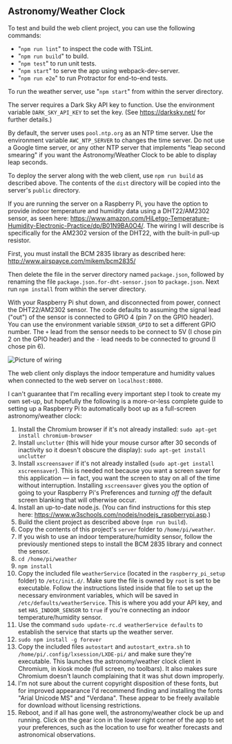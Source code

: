 ## Astronomy/Weather Clock

To test and build the web client project, you can use the following commands:
   - "`npm run lint`" to inspect the code with TSLint.
   - "`npm run build`" to build.
   - "`npm test`" to run unit tests.
   - "`npm start`" to serve the app using webpack-dev-server.
   - "`npm run e2e`" to run Protractor for end-to-end tests.

To run the weather server, use "`npm start`" from within the server directory.

The server requires a Dark Sky API key to function. Use the environment variable `DARK_SKY_API_KEY`
to set the key. (See https://darksky.net/ for further details.)

By default, the server uses `pool.ntp.org` as an NTP time server. Use the environment variable `AWC_NTP_SERVER`
to changes the time server. Do not use a Google time server, or any other NTP server that implements "leap second
smearing" if you want the Astronomy/Weather Clock to be able to display leap seconds.

To deploy the server along with the web client, use `npm run build` as described above. The
contents of the `dist` directory will be copied into the server's `public` directory.

If you are running the server on a Raspberry Pi, you have the option to provide indoor temperature and
humidity data using a DHT22/AM2302 sensor, as seen here: https://www.amazon.com/HiLetgo-Temperature-Humidity-Electronic-Practice/dp/B01N9BA0O4/.
The wiring I will describe is specifically for the AM2302 version of the DHT22, with the built-in pull-up
resistor.

First, you must install the BCM 2835 library as described here: http://www.airspayce.com/mikem/bcm2835/

Then delete the file in the server directory named `package.json`, followed by renaming the file `package.json.for-dht-sensor.json`
to `package.json`. Next run `npm install` from within the server directory.

With your Raspberry Pi shut down, and disconnected from power, connect the DHT22/AM2302 sensor.
The code defaults to assuming the signal lead ("out") of the sensor is connected to GPIO 4 (pin 7 on the GPIO
header). You can use the environment variable `SENSOR_GPIO` to set a different GPIO number.
The `+` lead from the sensor needs to be connect to 5V (I chose pin 2 on the GPIO header) and
the `-` lead needs to be connected to ground (I chose pin 6).

![Picture of wiring](https://shetline.com/misc/rpi-dht22-wiring.jpg)

The web client only displays the indoor temperature and humidity values when connected to the
web server on `localhost:8080`.

I can't guarantee that I'm recalling every important step I took to create my own set-up, but
hopefully the following is a more-or-less complete guide to setting up a Raspberry Pi to
automatically boot up as a full-screen astronomy/weather clock:

1. Install the Chromium browser if it's not already installed:
`sudo apt-get install chromium-browser`
1. Install `unclutter` (this will hide your mouse cursor after 30 seconds of inactivity so it doesn't
obscure the display): `sudo apt-get install unclutter`
1. Install `xscreensaver` if it's not already installed (`sudo apt-get install xscreensaver`). This is needed not because you want a
screen saver for this application &mdash; in fact, you want the screen to stay on all of the time without interruption. Installing
`xscreensaver` gives you the option of going to your Raspberry Pi's Preferences and *turning off* the default screen blanking that will
otherwise occur.
1. Install an up-to-date node.js. (You can find instructions for this step here: https://www.w3schools.com/nodejs/nodejs_raspberrypi.asp.)
1. Build the client project as described above (`npm run build`).
1. Copy the contents of this project's `server` folder to `/home/pi/weather`.
1. If you wish to use an indoor temperature/humidity sensor, follow the previously mentioned
steps to install the BCM 2835 library and connect the sensor.
1. `cd /home/pi/weather`
1. `npm install`
1. Copy the included file `weatherService` (located in the `raspberry_pi_setup` folder) to `/etc/init.d/`. Make sure the file is owned by
`root` is set to be executable. Follow the instructions listed inside that file to set up the necessary environment variables, which will
be saved in `/etc/defaults/weatherService`. This is where you add your API key, and set `HAS_INDOOR_SENSOR` to `true` if you're
connecting an indoor temperature/humidity sensor.
1. Use the command `sudo update-rc.d weatherService defaults` to establish the service that
starts up the weather server.
1. `sudo npm install -g forever`
1. Copy the included files `autostart` and `autostart_extra.sh` to
`/home/pi/.config/lxsession/LXDE-pi/` and make sure they're executable. This launches the
 astronomy/weather clock client in Chromium, in kiosk mode (full screen, no toolbars). It also
 makes sure Chromium doesn't launch complaining that it was shut down improperly.
1. I'm not sure about the current copyright disposition of these fonts, but for improved
appearance I'd recommend finding and installing the fonts "Arial Unicode MS" and "Verdana".
These appear to be freely available for download without licensing restrictions.
1. Reboot, and if all has gone well, the astronomy/weather clock be up and running. Click on the gear icon in the lower right corner of
the app to set your preferences, such as the location to use for weather forecasts and astronomical observations.
